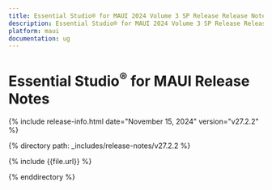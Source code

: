 ```yaml
---
title: Essential Studio® for MAUI 2024 Volume 3 SP Release Release Notes  
description: Essential Studio® for MAUI 2024 Volume 3 SP Release Release Notes  
platform: maui
documentation: ug
---
```


# Essential Studio<sup>®</sup> for MAUI Release Notes  

{% include release-info.html date="November 15, 2024"  version="v27.2.2" %} 

{% directory path: _includes/release-notes/v27.2.2 %}

{% include {{file.url}} %}

{% enddirectory %}
